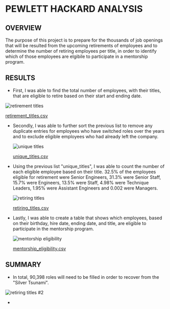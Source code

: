 # PEWLETT HACKARD ANALYSIS

## OVERVIEW

The purpose of this project is to prepare for the thousands of job openings 
that will be resulted from the upcoming retirements of employees and to determine
the number of retiring employees per title, in order to identify which of those
employees are elgibile to participate in a mentorship program.

## RESULTS
  
  - First, I was able to find the total number of employees, with their titles, that are eligible to retire based on their 
    start and ending date.

  ![retirement titles](https://user-images.githubusercontent.com/103302566/170900858-9b2c0c58-0d66-4210-b037-79eaa3bf00b0.png)
  
  [retirement_titles.csv](https://github.com/rgilgeous19/Pewlett-Hackard-Analysis/files/8794777/retirement_titles.csv)



  - Secondly, I was able to further sort the previous list to remove any duplicate entries for employees who have
    switched roles over the years and to exclude eligible employees who had already left the company.
    
    ![unique titles](https://user-images.githubusercontent.com/103302566/170901528-baac7637-5162-4dda-9f73-3131eecbf17d.png)
    
    [unique_titles.csv](https://github.com/rgilgeous19/Pewlett-Hackard-Analysis/files/8794774/unique_titles.csv)


  - Using the previous list "unique_titles", I was able to count the number of each eligible employee based on their title.
    32.5% of the employees eligible for retirement were Senior Engineers, 31.3% were Senior Staff, 15.7% were Engineers, 13.5% 
    were Staff, 4.98% were Technique Leaders, 1.95% were Assistant Engineers and 0.002 were Managers.
    

    ![retiring titles](https://user-images.githubusercontent.com/103302566/170901904-997099e2-92b7-48ea-bccf-4ac3cb62efe6.png)
    
    [retiring_titles.csv](https://github.com/rgilgeous19/Pewlett-Hackard-Analysis/files/8794782/retiring_titles.csv)


  - Lastly, I was able to create a table that shows which employees, based on their birthday, hire date, ending date, and title, 
    are eligible to participate in the mentorship program. 
    
    ![mentorship eligibility](https://user-images.githubusercontent.com/103302566/170902995-02bdbbc1-c979-42dc-ae84-07bb25697262.png)

     [mentorship_eligibility.csv](https://github.com/rgilgeous19/Pewlett-Hackard-Analysis/files/8794818/mentorship_eligibility.csv)



 ## SUMMARY
  
  - In total, 90,398 roles will need to be filled in order to recover from the "Silver Tsunami".
      
   ![retiring titles #2](https://user-images.githubusercontent.com/103302566/170903651-3ad839d8-62bd-4647-b21e-5e58341c13f1.png)
      
      
  - 
  
  
